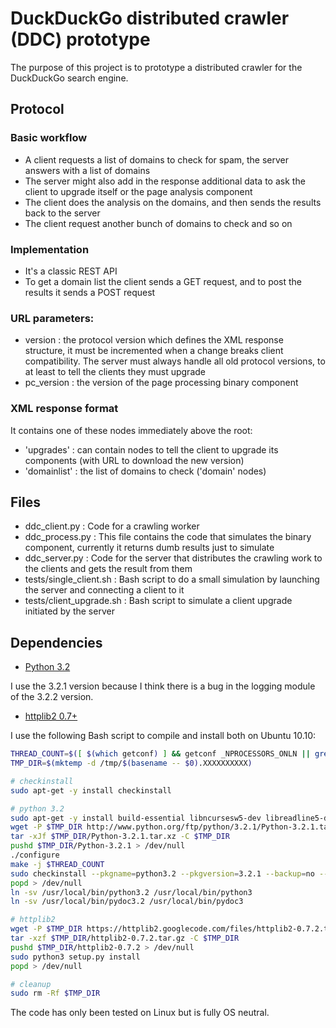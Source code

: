 # DuckDuckGo distributed crawler (DDC) prototype 

The purpose of this project is to prototype a distributed crawler for the DuckDuckGo search engine.

## Protocol

### Basic workflow
 * A client requests a list of domains to check for spam, the server answers with a list of domains
 * The server might also add in the response additional data to ask the client to upgrade itself or the page analysis component
 * The client does the analysis on the domains, and then sends the results back to the server
 * The client request another bunch of domains to check and so on

### Implementation
 * It's a classic REST API
 * To get a domain list the client sends a GET request, and to post the results it sends a POST request

### URL parameters: 
 * version : the protocol version which defines the XML response structure, it must be incremented when a change breaks client compatibility. The server must always handle all old protocol versions, to at least to tell the clients they must upgrade
 * pc_version : the version of the page processing binary component 

### XML response format
It contains one of these nodes immediately above the root:

 * 'upgrades' : can contain nodes to tell the client to upgrade its components (with URL to download the new version) 
 * 'domainlist' : the list of domains to check ('domain' nodes)

## Files

 * ddc_client.py : Code for a crawling worker
 * ddc_process.py : This file contains the code that simulates the binary component, currently it returns dumb results just to simulate
 * ddc_server.py : Code for the server that distributes the crawling work to the clients and gets the result from them
 * tests/single_client.sh : Bash script to do a small simulation by launching the server and connecting a client to it
 * tests/client_upgrade.sh : Bash script to simulate a client upgrade initiated by the server

## Dependencies

 * [Python 3.2](http://www.python.org/download/)

I use the 3.2.1 version because I think there is a bug in the logging module of the 3.2.2 version.

 * [httplib2 0.7+](http://lxml.de/index.html#download)

I use the following Bash script to compile and install both on Ubuntu 10.10:

```bash
THREAD_COUNT=$([ $(which getconf) ] && getconf _NPROCESSORS_ONLN || grep -cE '^processor' /proc/cpuinfo)
TMP_DIR=$(mktemp -d /tmp/$(basename -- $0).XXXXXXXXXX)

# checkinstall
sudo apt-get -y install checkinstall

# python 3.2
sudo apt-get -y install build-essential libncursesw5-dev libreadline5-dev libssl-dev libgdbm-dev libc6-dev libsqlite3-dev tk-dev libbz2-dev
wget -P $TMP_DIR http://www.python.org/ftp/python/3.2.1/Python-3.2.1.tar.xz
tar -xJf $TMP_DIR/Python-3.2.1.tar.xz -C $TMP_DIR
pushd $TMP_DIR/Python-3.2.1 > /dev/null
./configure
make -j $THREAD_COUNT
sudo checkinstall --pkgname=python3.2 --pkgversion=3.2.1 --backup=no --deldoc=yes --fstrans=no --default make altinstall
popd > /dev/null
ln -sv /usr/local/bin/python3.2 /usr/local/bin/python3
ln -sv /usr/local/bin/pydoc3.2 /usr/local/bin/pydoc3

# httplib2
wget -P $TMP_DIR https://httplib2.googlecode.com/files/httplib2-0.7.2.tar.gz
tar -xzf $TMP_DIR/httplib2-0.7.2.tar.gz -C $TMP_DIR
pushd $TMP_DIR/httplib2-0.7.2 > /dev/null
sudo python3 setup.py install
popd > /dev/null

# cleanup
sudo rm -Rf $TMP_DIR
```

The code has only been tested on Linux but is fully OS neutral.
